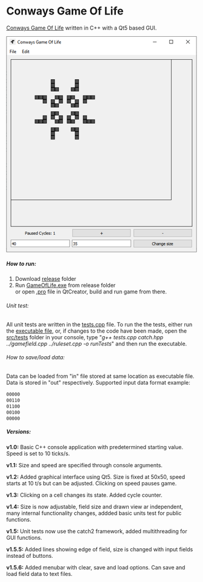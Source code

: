 # Conways Game Of Life
[Conways Game Of Life](https://en.wikipedia.org/wiki/Conway%27s_Game_of_Life) written in C++ with a Qt5 based GUI.

![alt text](https://github.com/jleipus/Game-Of-Life/blob/master/screencap.png?raw=true)

##### How to run:
1) Download [release](https://github.com/jleipus/Game-Of-Life/blob/master/release) folder
2) Run [GameOfLife.exe](https://github.com/jleipus/Game-Of-Life/blob/master/release/GameOfLife.exe) from release folder  
or open [.pro](https://github.com/jleipus/Game-Of-Life/blob/master/src/GameOfLife.pro) file in QtCreator, build and run game from there.

###### Unit test:
All unit tests are written in the [tests.cpp](https://github.com/jleipus/Game-Of-Life/blob/master/src/tests/tests.cpp) file. To run the the tests, either run the [executable file](https://github.com/jleipus/Game-Of-Life/blob/master/src/tests/runTests.exe), or, if changes to the code have been made, open the [src/tests](https://github.com/jleipus/Game-Of-Life/blob/master/src/tests) folder in your console, type "*g++ tests.cpp catch.hpp ../gamefield.cpp ../ruleset.cpp -o runTests*" and then run the executable.

###### How to save/load data:
Data can be loaded from "in" file stored at same location as executable file. Data is stored in "out" respectively. Supported input data format example:  
```
00000  
00110  
01100  
00100  
00000  
```
##### Versions:

**v1.0:** Basic C++ console application with predetermined starting value. Speed is set to 10 ticks/s.

**v1.1:** Size and speed are specified through console arguments.

**v1.2:** Added graphical interface using Qt5. Size is fixed at 50x50, speed starts at 10 t/s but can be adjusted. Clicking on speed pauses game.

**v1.3:** Clicking on a cell changes its state. Added cycle counter.

**v1.4:** Size is now adjustable, field size and drawn view ar independent, many internal functionality changes, addded basic units test for public functions.

**v1.5:** Unit tests now use the catch2 framework, added multithreading for GUI functions.

**v1.5.5:** Added lines showing edge of field, size is changed with input fields instead of buttons.

**v1.5.6:** Added menubar with clear, save and load options. Can save and load field data to text files.
